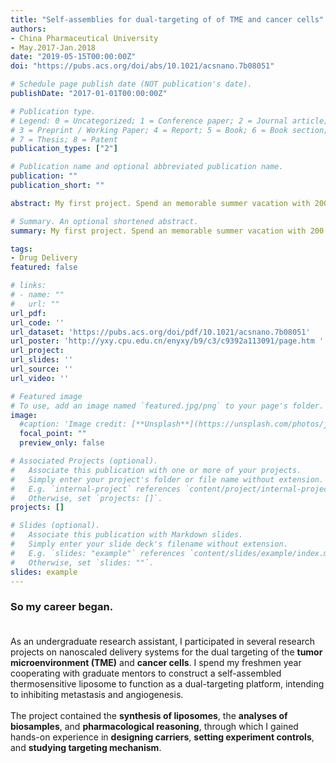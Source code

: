 ```yaml
---
title: "Self-assemblies for dual-targeting of of TME and cancer cells"
authors:
- China Pharmaceutical University
- May.2017-Jan.2018
date: "2019-05-15T00:00:00Z"
doi: "https://pubs.acs.org/doi/abs/10.1021/acsnano.7b08051"

# Schedule page publish date (NOT publication's date).
publishDate: "2017-01-01T00:00:00Z"

# Publication type.
# Legend: 0 = Uncategorized; 1 = Conference paper; 2 = Journal article;
# 3 = Preprint / Working Paper; 4 = Report; 5 = Book; 6 = Book section;
# 7 = Thesis; 8 = Patent
publication_types: ["2"]

# Publication name and optional abbreviated publication name.
publication: ""
publication_short: ""

abstract: My first project. Spend an memorable summer vacation with 200 mice, administering drugs and measuring tumor size everyday.

# Summary. An optional shortened abstract.
summary: My first project. Spend an memorable summer vacation with 200 mice, administering drugs and measuring tumor size everyday.

tags:
- Drug Delivery
featured: false

# links:
# - name: ""
#   url: ""
url_pdf: 
url_code: ''
url_dataset: 'https://pubs.acs.org/doi/pdf/10.1021/acsnano.7b08051'
url_poster: 'http://yxy.cpu.edu.cn/enyxy/b9/c3/c9392a113091/page.htm '
url_project:
url_slides: ''
url_source: ''
url_video: ''

# Featured image
# To use, add an image named `featured.jpg/png` to your page's folder. 
image:
  #caption: 'Image credit: [**Unsplash**](https://unsplash.com/photos/jdD8gXaTZsc)'
  focal_point: ""
  preview_only: false

# Associated Projects (optional).
#   Associate this publication with one or more of your projects.
#   Simply enter your project's folder or file name without extension.
#   E.g. `internal-project` references `content/project/internal-project/index.md`.
#   Otherwise, set `projects: []`.
projects: []

# Slides (optional).
#   Associate this publication with Markdown slides.
#   Simply enter your slide deck's filename without extension.
#   E.g. `slides: "example"` references `content/slides/example/index.md`.
#   Otherwise, set `slides: ""`.
slides: example
---
```

### So my career began. <br/><br/>
As an undergraduate research assistant, I participated in several research projects on nanoscaled delivery systems for the dual targeting of the **tumor microenvironment (TME)** and **cancer cells**. I spend my freshmen year cooperating with graduate mentors to construct a self-assembled thermosensitive liposome to function as a dual-targeting platform, intending to inhibiting metastasis and angiogenesis.<br/><br/>
The project contained the **synthesis of liposomes**, the **analyses of biosamples**, and **pharmacological reasoning**, through which I gained hands-on experience in **designing carriers**, **setting experiment controls**, and **studying targeting mechanism**.
